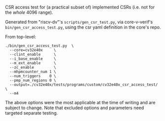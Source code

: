 CSR access test for (a practical subset of) implemented CSRs (i.e. not for the _whole_ 4096 range).

Generated from "riscv-dv"'s `scripts/gen_csr_test.py`, via core-v-verif's
`bin/gen_csr_access_test.py`, using the csr yaml definition in the core's repo.

From top-level:
```
./bin/gen_csr_access_test.py  \
  --core=cv32e40x     \
  --clint_enable      \
  --i_base_enable     \
  --m_ext_enable      \
  --zc_enable         \
  --mhpmcounter_num 1 \
  --num_triggers    0 \
  --pmp_num_regions 0 \
  --output=./cv32e40x/tests/programs/custom/cv32e40x_csr_access_test/ \
  --m4
```
The above options were the most applicable at the time of writing and are subject to change.
Note that excluded options and parameters need targeted separate testing.
